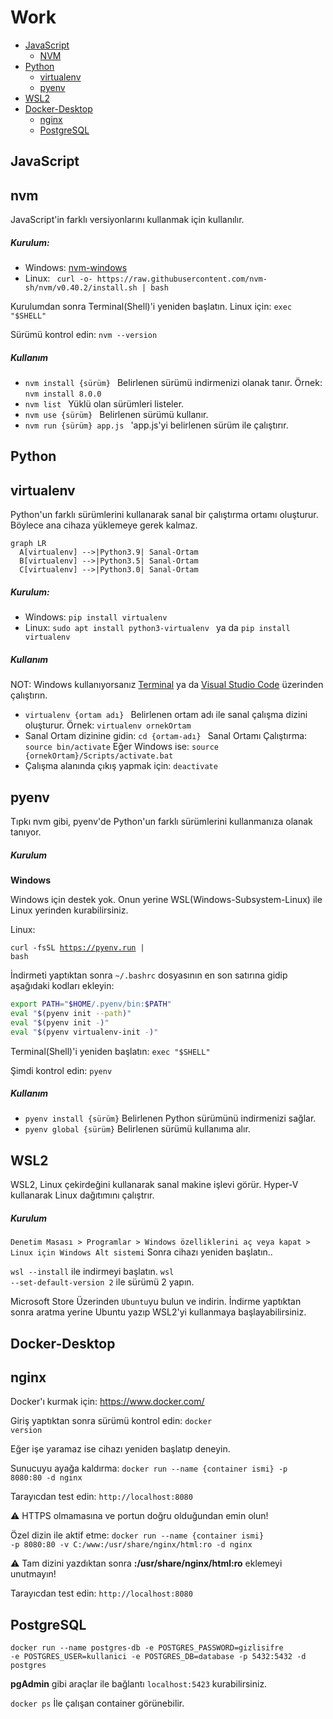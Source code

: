 # Work

- [JavaScript](#JavaScript)
  - [NVM](#nvm) 
- [Python](#Python)
  - [virtualenv](#virtualenv)
  - [pyenv](#pyenv)
- [WSL2](#WSL2)
- [Docker-Desktop](#Docker-Desktop)
  - [nginx](#nginx)
  - [PostgreSQL](#PostgreSQL)

## JavaScript

## nvm

<p>JavaScript'in farklı versiyonlarını kullanmak için kullanılır.</p>

<h5>Kurulum:</h5>

<ul>
  <li>Windows: <a href="https://github.com/coreybutler/nvm-windows/releases">nvm-windows</a></li>
  <li>Linux: <code> curl -o- https://raw.githubusercontent.com/nvm-sh/nvm/v0.40.2/install.sh | bash </code> </li>
</ul>

<p>Kurulumdan sonra Terminal(Shell)'i yeniden başlatın. Linux için: <code>exec "$SHELL"</code></p>
<p>Sürümü kontrol edin: <code>nvm --version</code></p>

<h5>Kullanım</h5>

<ul>
  <li><code>nvm install {sürüm} </code> Belirlenen sürümü indirmenizi olanak tanır. Örnek: <code>nvm install 8.0.0</code></li>
  <li><code>nvm list </code> Yüklü olan sürümleri listeler.</li>
  <li><code>nvm use {sürüm} </code> Belirlenen sürümü kullanır.</li>
  <li><code>nvm run {sürüm} app.js </code> 'app.js'yi belirlenen sürüm ile çalıştırır.</li>
</ul>

## Python

## virtualenv

<p>Python'un farklı sürümlerini kullanarak sanal bir çalıştırma ortamı oluşturur. Böylece ana cihaza yüklemeye gerek kalmaz.</p>

```mermaid
graph LR
  A[virtualenv] -->|Python3.9| Sanal-Ortam
  B[virtualenv] -->|Python3.5| Sanal-Ortam
  C[virtualenv] -->|Python3.0| Sanal-Ortam

```


<h5>Kurulum:</h5>

<ul>
  <li>Windows: <code>pip install virtualenv</code></li>
  <li>Linux: <code>sudo apt install python3-virtualenv </code> ya da <code>pip install virtualenv</code></li>
</ul>

<h5>Kullanım</h5>

NOT: Windows kullanıyorsanız <a href="https://apps.microsoft.com/detail/9n0dx20hk701?hl=tr-TR&gl=TR">Terminal</a> ya da <a href="https://apps.microsoft.com/detail/xp9khm4bk9fz7q?hl=tr-TR&gl=TR">Visual Studio Code</a> üzerinden çalıştırın.

<ul>
  <li><code>virtualenv {ortam adı} </code> Belirlenen ortam adı ile sanal çalışma dizini oluşturur. Örnek: <code>virtualenv ornekOrtam</code></li>
  <li>Sanal Ortam dizinine gidin: <code>cd {ortam-adı} </code> Sanal Ortamı Çalıştırma: <code>source bin/activate</code> Eğer Windows ise: <code>source {ornekOrtam}/Scripts/activate.bat</code></li>
  <li>Çalışma alanında çıkış yapmak için: <code>deactivate</code></li>
</ul>

## pyenv

<p>Tıpkı nvm gibi, pyenv'de Python'un farklı sürümlerini kullanmanıza olanak tanıyor.</p>

<h5>Kurulum</h5>

<b>Windows</b>

Windows için destek yok. Onun yerine WSL(Windows-Subsystem-Linux) ile Linux yerinden kurabilirsiniz.

Linux:

<code>curl -fsSL https://pyenv.run | bash</code>

İndirmeti yaptıktan sonra ```~/.bashrc``` dosyasının en son satırına gidip aşağıdaki kodları ekleyin:

```bash
export PATH="$HOME/.pyenv/bin:$PATH"
eval "$(pyenv init --path)"
eval "$(pyenv init -)"
eval "$(pyenv virtualenv-init -)"
```

Terminal(Shell)'i yeniden başlatın: <code>exec "$SHELL"</code>

Şimdi kontrol edin: <code>pyenv</code>

<h5>Kullanım</h5>

<ul>
  <li><code>pyenv install {sürüm}</code> Belirlenen Python sürümünü indirmenizi sağlar.</li>
  <li><code>pyenv global {sürüm}</code> Belirlenen sürümü kullanıma alır.</li>
</ul>

## WSL2

WSL2, Linux çekirdeğini kullanarak sanal makine işlevi görür. Hyper-V kullanarak Linux dağıtımını çalıştrır.

<h5>Kurulum</h5>

```Denetim Masası > Programlar > Windows özelliklerini aç veya kapat > Linux için Windows Alt sistemi```
Sonra cihazı yeniden başlatın..

<code>wsl --install</code> ile indirmeyi başlatın.
<code>wsl --set-default-version 2</code> ile sürümü 2 yapın.

Microsoft Store Üzerinden ```Ubuntu```yu bulun ve indirin. İndirme yaptıktan sonra aratma yerine Ubuntu yazıp WSL2'yi kullanmaya başlayabilirsiniz.

## Docker-Desktop

## nginx

Docker'ı kurmak için: https://www.docker.com/

Giriş yaptıktan sonra sürümü kontrol edin:
<code>docker version</code>

Eğer işe yaramaz ise cihazı yeniden başlatıp deneyin.

Sunucuyu ayağa kaldırma:
<code>docker run --name {container ismi} -p 8080:80 -d nginx</code>

Tarayıcdan test edin:
<code>http://localhost:8080</code>

⚠ HTTPS olmamasına ve portun doğru olduğundan emin olun!

Özel dizin ile aktif etme:
<code>docker run --name {container ismi} -p 8080:80 -v C:/www:/usr/share/nginx/html:ro -d nginx</code>

⚠ Tam dizini yazdıktan sonra **:/usr/share/nginx/html:ro** eklemeyi unutmayın!

Tarayıcdan test edin:
<code>http://localhost:8080</code>


## PostgreSQL

<code>docker run --name postgres-db -e POSTGRES_PASSWORD=gizlisifre -e POSTGRES_USER=kullanici -e POSTGRES_DB=database -p 5432:5432 -d postgres</code>

**pgAdmin** gibi araçlar ile bağlantı <code>localhost:5423</code> kurabilirsiniz.

<code>docker ps</code>
İle çalışan container görünebilir.
